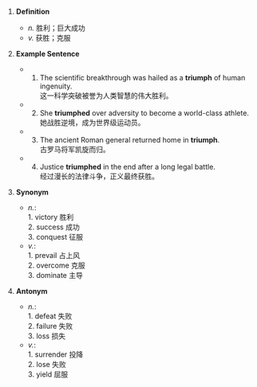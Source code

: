 1. **Definition**  
	- *n.* 胜利；巨大成功  
	- *v.* 获胜；克服  

2. **Example Sentence**  
	- 1. The scientific breakthrough was hailed as a **triumph** of human ingenuity.  
			这一科学突破被誉为人类智慧的伟大胜利。  
	- 2. She **triumphed** over adversity to become a world-class athlete.  
			她战胜逆境，成为世界级运动员。  
	- 3. The ancient Roman general returned home in **triumph**.  
			古罗马将军凯旋而归。  
	- 4. Justice **triumphed** in the end after a long legal battle.  
			经过漫长的法律斗争，正义最终获胜。  

3. **Synonym**  
	- *n.*:  
			1. victory 胜利  
			2. success 成功  
			3. conquest 征服  
	- *v.*:  
			1. prevail 占上风  
			2. overcome 克服  
			3. dominate 主导  

4. **Antonym**  
	- *n.*:  
			1. defeat 失败  
			2. failure 失败  
			3. loss 损失  
	- *v.*:  
			1. surrender 投降  
			2. lose 失败  
			3. yield 屈服  